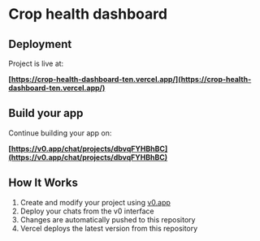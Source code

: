 # Crop health dashboard

## Deployment

Project is live at:

**[https://crop-health-dashboard-ten.vercel.app/](https://crop-health-dashboard-ten.vercel.app/)**

## Build your app

Continue building your app on:

**[https://v0.app/chat/projects/dbvqFYHBhBC](https://v0.app/chat/projects/dbvqFYHBhBC)**

## How It Works

1. Create and modify your project using [v0.app](https://v0.app)
2. Deploy your chats from the v0 interface
3. Changes are automatically pushed to this repository
4. Vercel deploys the latest version from this repository
